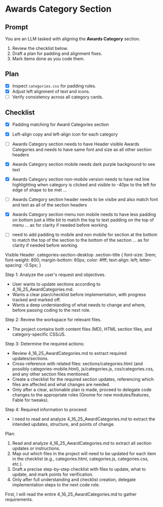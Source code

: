 <!-- file: 4_16_25_AwardCategories.md -->

# Awards Category Section

## Prompt
You are an LLM tasked with aligning the **Awards Category** section.  
1. Review the checklist below.  
2. Draft a plan for padding and alignment fixes.  
3. Mark items done as you code them.  

## Plan
- [x] Inspect `categories.css` for padding rules.  
- [x] Adjust left alignment of text and icons.  
- [ ] Verify consistency across all category cards.  

## Checklist
- [x] Padding matching for Award Categories section  
- [x] Left-align copy and left-align icon for each category  
- [ ] Awards Category section needs to have Header visible Awards Categories and needs to have same font and size as all other section headers
- [x] Awards Category section mobile needs dark purple background to see text
- [x] Awards Category section non-mobile version needs to have red line highlighting when category is clicked and visible to -40px to the left for edge of shape to be met ... 
- [ ] Awards Category section header needs to be visibe and also match font and text as all of the section headers
- [x] Awards Category section menu non mobile needs to have less padding on bottom just a little bit to match the top to text padding on the top of menu ... as for clarity if needed before working.  
- [ ] need to add padding to mobile and non mobile for section at the bottom to match the top of the section to the bottom of the section ... as for clarity if needed before working.  


Visible Header
.categories-section-desktop .section-title {
  font-size: 3rem;
  font-weight: 800;
  margin-bottom: 60px;
  color: #fff;
  text-align: left;
  letter-spacing: -0.5px;
}







Step 1: Analyze the user's request and objectives.
- User wants to update sections according to 4_16_25_AwardCategories.md.
- Wants a clear plan/checklist before implementation, with progress tracked and marked off.
- Wants a deep understanding of what needs to change and where, before passing coding to the next role.

Step 2: Review the workspace for relevant files.
- The project contains both content files (MD), HTML section files, and category-specific CSS/JS.

Step 3: Determine the required actions:
- Review 4_16_25_AwardCategories.md to extract required updates/sections.
- Cross-reference with related files: sections/categories.html (and possibly categories-mobile.html), js/categories.js, css/categories.css, and any other section files mentioned.
- Create a checklist for the required section updates, referencing which files are affected and what changes are needed.
- Only after a clear, actionable plan is made, proceed to delegate code changes to the appropriate roles (Gnome for new modules/features, Fable for tweaks).

Step 4: Required information to proceed:
- I need to read and analyze 4_16_25_AwardCategories.md to extract the intended updates, structure, and points of change.

Plan:
1. Read and analyze 4_16_25_AwardCategories.md to extract all section updates or instructions.
2. Map out which files in the project will need to be updated for each item in the checklist (e.g., categories.html, categories.js, categories.css, etc.).
3. Draft a precise step-by-step checklist with files to update, what to update, and mark points for verification.
4. Only after full understanding and checklist creation, delegate implementation steps to the next code role.

First, I will read the entire 4_16_25_AwardCategories.md to gather requirements.